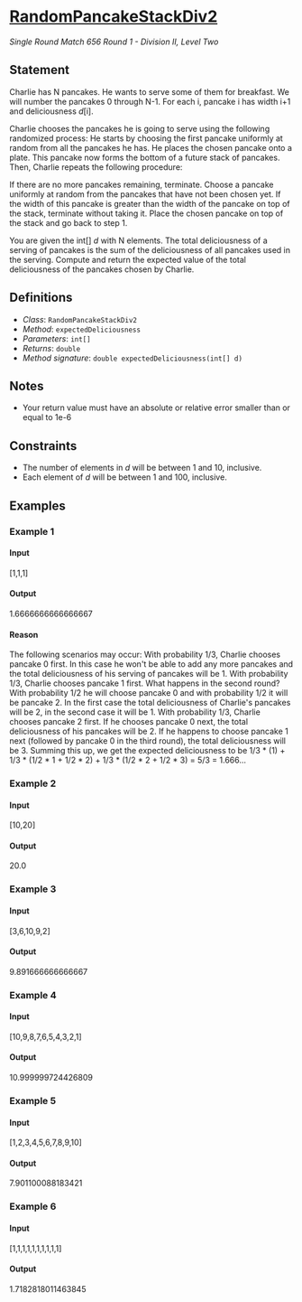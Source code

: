 # [RandomPancakeStackDiv2](http://community.topcoder.com/tc?module=ProblemDetail&rd=16416&pm=13749)
*Single Round Match 656 Round 1 - Division II, Level Two*

## Statement
Charlie has N pancakes.
He wants to serve some of them for breakfast.
We will number the pancakes 0 through N-1.
For each i, pancake i has width i+1 and deliciousness *d*[i].

Charlie chooses the pancakes he is going to serve using the following randomized process:
He starts by choosing the first pancake uniformly at random from all the pancakes he has.
He places the chosen pancake onto a plate.
This pancake now forms the bottom of a future stack of pancakes.
Then, Charlie repeats the following procedure:

If there are no more pancakes remaining, terminate.
Choose a pancake uniformly at random from the pancakes that have not been chosen yet.
If the width of this pancake is greater than the width of the pancake on top of the stack, terminate without taking it.
Place the chosen pancake on top of the stack and go back to step 1.

You are given the int[] *d* with N elements.
The total deliciousness of a serving of pancakes is the sum of the deliciousness of all pancakes used in the serving.
Compute and return the expected value of the total deliciousness of the pancakes chosen by Charlie.

## Definitions
- *Class*: `RandomPancakeStackDiv2`
- *Method*: `expectedDeliciousness`
- *Parameters*: `int[]`
- *Returns*: `double`
- *Method signature*: `double expectedDeliciousness(int[] d)`

## Notes
- Your return value must have an absolute or relative error smaller than or equal to 1e-6

## Constraints
- The number of elements in *d* will be between 1 and 10, inclusive.
- Each element of *d* will be between 1 and 100, inclusive.

## Examples
### Example 1
#### Input
<c>[1,1,1]</c>
#### Output
<c>1.6666666666666667</c>
#### Reason
The following scenarios may occur:
With probability 1/3, Charlie chooses pancake 0 first. In this case he won't be able to add any more pancakes and the total deliciousness of his serving of pancakes will be 1.
With probability 1/3, Charlie chooses pancake 1 first. What happens in the second round? With probability 1/2 he will choose pancake 0 and with probability 1/2 it will be pancake 2. In the first case the total deliciousness of Charlie's pancakes will be 2, in the second case it will be 1.
With probability 1/3, Charlie chooses pancake 2 first. If he chooses pancake 0 next, the total deliciousness of his pancakes will be 2. If he happens to choose pancake 1 next (followed by pancake 0 in the third round), the total deliciousness will be 3.
Summing this up, we get the expected deliciousness to be 1/3 * (1) + 1/3 * (1/2 * 1 + 1/2 * 2) + 1/3 * (1/2 * 2 + 1/2 * 3) = 5/3 = 1.666...

### Example 2
#### Input
<c>[10,20]</c>
#### Output
<c>20.0</c>
### Example 3
#### Input
<c>[3,6,10,9,2]</c>
#### Output
<c>9.891666666666667</c>
### Example 4
#### Input
<c>[10,9,8,7,6,5,4,3,2,1]</c>
#### Output
<c>10.999999724426809</c>
### Example 5
#### Input
<c>[1,2,3,4,5,6,7,8,9,10]</c>
#### Output
<c>7.901100088183421</c>
### Example 6
#### Input
<c>[1,1,1,1,1,1,1,1,1,1]</c>
#### Output
<c>1.7182818011463845</c>

